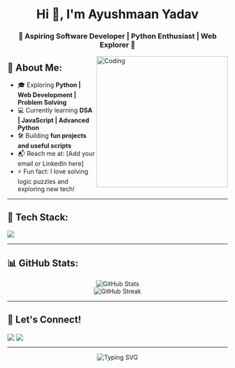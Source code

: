 <h1 align="center">Hi 👋, I'm Ayushmaan Yadav</h1>
<h3 align="center">🚀 Aspiring Software Developer | Python Enthusiast | Web Explorer 🚀</h3>

<img align="right" alt="Coding" width="300" src="https://media.giphy.com/media/qgQUggAC3Pfv687qPC/giphy.gif">

## 🌟 About Me:
- 🎓 Exploring **Python | Web Development | Problem Solving**
- 💻 Currently learning **DSA | JavaScript | Advanced Python**
- 🛠️ Building **fun projects and useful scripts**
- 📬 Reach me at: [Add your email or LinkedIn here]
- ⚡ Fun fact: I love solving logic puzzles and exploring new tech!

---

## 🧰 Tech Stack:
<p align="left">
  <img src="https://skillicons.dev/icons?i=python,html,css,js,git,vscode,github" />
</p>

---

## 📊 GitHub Stats:
<p align="center">
  <img src="https://github-readme-stats.vercel.app/api?username=AyushmaanYadav&show_icons=true&theme=tokyonight" alt="GitHub Stats" />
  <br>
  <img src="https://github-readme-streak-stats.herokuapp.com/?user=AyushmaanYadav&theme=tokyonight" alt="GitHub Streak" />
</p>

---

## 🔗 Let's Connect!
<p align="left">
  <a href="https://github.com/AyushmaanYadav" target="blank"><img align="center" src="https://img.shields.io/badge/GitHub-000?style=for-the-badge&logo=github&logoColor=white" /></a>
  <a href="https://www.linkedin.com/" target="blank"><img align="center" src="https://img.shields.io/badge/LinkedIn-0077B5?style=for-the-badge&logo=linkedin&logoColor=white" /></a>
  <!-- Add your LinkedIn or other social links -->
</p>

---

<p align="center">
  <img src="https://readme-typing-svg.demolab.com?font=Fira+Code&pause=1000&color=00F58C&center=true&vCenter=true&width=435&lines=Keep+Learning+%F0%9F%94%A5;Keep+Building+%F0%9F%9A%80;Keep+Growing+%F0%9F%92%AB" alt="Typing SVG" />
</p>

